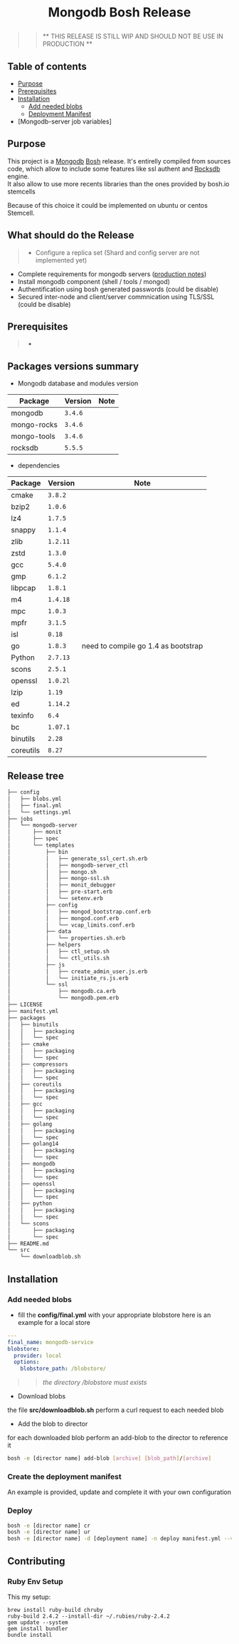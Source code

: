 # <p style="text-align:center">Mongodb Bosh Release</p>

> > ** THIS RELEASE IS STILL WIP AND SHOULD NOT BE USE IN PRODUCTION **

## Table of contents

* [Purpose](#L18)
* [Prerequisites](#L27)
* [Installation](#L148)
  * [Add needed blobs](#L150)
  * [Deployment Manifest](#L181)
* [Mongodb-server job variables]

## Purpose

This project is a [Mongodb](https://www.mongodb.com) [Bosh](http://bosh.io) release.
It's entirelly compiled from sources code, which allow to include some features like ssl authent and [Rocksdb](http://rocksdb.org/) engine.  
It also allow to use more recents libraries than the ones provided by bosh.io stemcells

Because of this choice it could be implemented on ubuntu or centos Stemcell.

## What should do the Release

>* Configure a replica set (Shard and config server are not implemented yet)
* Complete requirements for mongodb servers ([production notes](https://docs.mongodb.org/manual/administration/production-notes/))
* Install mongodb component (shell / tools / mongod)
* Authentification using bosh generated passwords (could be disable)
* Secured inter-node and client/server commnication using TLS/SSL (could be disable)

## Prerequisites

>* 

## Packages versions summary

* Mongodb database and modules version

Package     | Version  |  Note
------------|----------|-------
mongodb     | `3.4.6`  |
mongo-rocks | `3.4.6`  |
mongo-tools | `3.4.6`  |
rocksdb     | `5.5.5`  |

* dependencies

Package   | Version  |  Note
----------|----------|-------
cmake     | `3.8.2`  |
bzip2     | `1.0.6`  |
lz4       | `1.7.5`  |
snappy    | `1.1.4`  |
zlib      | `1.2.11` |
zstd      | `1.3.0`  |
gcc       | `5.4.0`  |
gmp       | `6.1.2`  |
libpcap   | `1.8.1`  |
m4        | `1.4.18` |
mpc       | `1.0.3`  |
mpfr      | `3.1.5`  |
isl       | `0.18`   |
go        | `1.8.3`  | need to compile go 1.4 as bootstrap
Python    | `2.7.13` |
scons     | `2.5.1`  |
openssl   | `1.0.2l` |
lzip      | `1.19`   |
ed        | `1.14.2` |
texinfo   | `6.4`    |
bc        | `1.07.1` |
binutils  | `2.28`   |
coreutils | `8.27`   |


## Release tree
> 
```sh
├── config  
│   ├── blobs.yml  
│   ├── final.yml  
│   └── settings.yml  
├── jobs
│   └── mongodb-server
│       ├── monit
│       ├── spec
│       └── templates
│           ├── bin
│           │   ├── generate_ssl_cert.sh.erb
│           │   ├── mongodb-server_ctl
│           │   ├── mongo.sh
│           │   ├── mongo-ssl.sh
│           │   ├── monit_debugger
│           │   ├── pre-start.erb
│           │   └── setenv.erb
│           ├── config
│           │   ├── mongod_bootstrap.conf.erb
│           │   ├── mongod.conf.erb
│           │   └── vcap_limits.conf.erb
│           ├── data
│           │   └── properties.sh.erb
│           ├── helpers
│           │   ├── ctl_setup.sh
│           │   └── ctl_utils.sh
│           ├── js
│           │   ├── create_admin_user.js.erb
│           │   └── initiate_rs.js.erb
│           └── ssl
│               ├── mongodb.ca.erb
│               └── mongodb.pem.erb
├── LICENSE
├── manifest.yml
├── packages
│   ├── binutils
│   │   ├── packaging
│   │   └── spec
│   ├── cmake
│   │   ├── packaging
│   │   └── spec
│   ├── compressors
│   │   ├── packaging
│   │   └── spec
│   ├── coreutils
│   │   ├── packaging
│   │   └── spec
│   ├── gcc
│   │   ├── packaging
│   │   └── spec
│   ├── golang
│   │   ├── packaging
│   │   └── spec
│   ├── golang14
│   │   ├── packaging
│   │   └── spec
│   ├── mongodb
│   │   ├── packaging
│   │   └── spec
│   ├── openssl
│   │   ├── packaging
│   │   └── spec
│   ├── python
│   │   ├── packaging
│   │   └── spec
│   └── scons
│       ├── packaging
│       └── spec
├── README.md
└── src
    └── downloadblob.sh
```


## Installation

### Add needed blobs

* fill the **config/final.yml** with your appropriate blobstore
here is an example for a local store

>
```yml
---
final_name: mongodb-service
blobstore:
  provider: local
  options:
    blobstore_path: /blobstore/
```

> > _the directory /blobstore must exists_

* Download blobs

the file **src/downloadblob.sh** perform a curl request to each needed blob

* Add the blob to director

for each downloaded blob perform an add-blob to the director to reference it

>
```sh
bosh -e [director name] add-blob [archive] [blob_path]/[archive]
```


### Create the deployment manifest

An example is provided, update and complete it with your own configuration


### Deploy

>
```sh
bosh -e [director name] cr
bosh -e [director name] ur
bosh -e [director name] -d [deployment name] -n deploy manifest.yml --vars-store=credentials.yml -v appli="mongodb"
```

> >


## Contributing

### Ruby Env Setup

This my setup:

    brew install ruby-build chruby
    ruby-build 2.4.2 --install-dir ~/.rubies/ruby-2.4.2
    gem update --system
    gem install bundler
    bundle install

